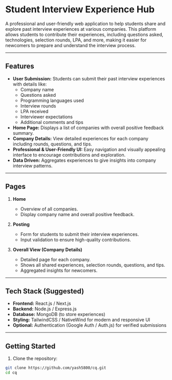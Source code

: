 # Student Interview Experience Hub

A professional and user-friendly web application to help students share and explore past interview experiences at various companies. This platform allows students to contribute their experiences, including questions asked, technologies, selection rounds, LPA, and more, making it easier for newcomers to prepare and understand the interview process.

---

## Features

- **User Submission:** Students can submit their past interview experiences with details like:
  - Company name
  - Questions asked
  - Programming languages used
  - Interview rounds
  - LPA received
  - Interviewer expectations
  - Additional comments and tips
- **Home Page:** Displays a list of companies with overall positive feedback summary.
- **Company Details:** View detailed experiences for each company including rounds, questions, and tips.
- **Professional & User-Friendly UI:** Easy navigation and visually appealing interface to encourage contributions and exploration.
- **Data Driven:** Aggregates experiences to give insights into company interview patterns.

---

## Pages

1. **Home**  
   - Overview of all companies.  
   - Display company name and overall positive feedback.

2. **Posting**  
   - Form for students to submit their interview experiences.  
   - Input validation to ensure high-quality contributions.

3. **Overall View (Company Details)**  
   - Detailed page for each company.  
   - Shows all shared experiences, selection rounds, questions, and tips.  
   - Aggregated insights for newcomers.

---

## Tech Stack (Suggested)

- **Frontend:** React.js / Next.js  
- **Backend:** Node.js / Express.js  
- **Database:** MongoDB (to store experiences)  
- **Styling:** TailwindCSS / NativeWind for modern and responsive UI  
- **Optional:** Authentication (Google Auth / Auth.js) for verified submissions

---

## Getting Started

1. Clone the repository:

```bash
git clone https://github.com/yash5800/cq.git
cd cq
